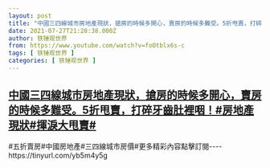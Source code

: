 ```yaml
---
layout: post
title: "中國三四線城市房地產現狀，搶房的時候多開心，賣房的時候多難受。5折甩賣，打碎牙齒肚裡咽！#房地產現狀#揮淚大甩賣#"
date: 2021-07-27T21:28:38.000Z
author: 铁锤观世界
from: https://www.youtube.com/watch?v=foOtblx6s-c
tags: [ 铁锤观世界 ]
categories: [ 铁锤观世界 ]
---
```

<!--1627421318000-->
[中國三四線城市房地產現狀，搶房的時候多開心，賣房的時候多難受。5折甩賣，打碎牙齒肚裡咽！#房地產現狀#揮淚大甩賣#](https://www.youtube.com/watch?v=foOtblx6s-c)
------

<div>
#五折賣房#中國房地產#三四線城市房價#更多精彩內容點擊訂閱----https://tinyurl.com/yb5m4y5g
</div>
